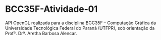 # BCC35F-Atividade-01
API OpenGL realizada para a disciplina BCC35F – Computação Gráfica da Universidade Tecnológica Federal do Paraná (UTFPR), sob orientação da Profª. Drª. Aretha Barbosa Alencar.
